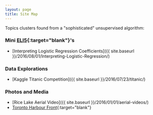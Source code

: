 ```yaml
---
layout: page
title: Site Map
---
```


Topics clusters found from a "sophisticated" unsupervised algorithm:

### Mini [ELI5](https://www.reddit.com/r/explainlikeimfive/){:target="blank"}'s
- [Interpreting Logistic Regression Coefficients]({{ site.baseurl }}/2016/08/01/Interpreting-Logistic-Regression/)

### Data Explorations
- [Kaggle Titanic Competition]({{ site.baseurl }}/2016/07/23/titanic/)

### Photos and Media
- [Rice Lake Aerial Video]({{ site.baseurl }}/2016/01/01/aerial-videos/)
- [Toronto Harbour Front](https://www.youtube.com/watch?v=o1lQiE5Lt7M){:target="blank"}
